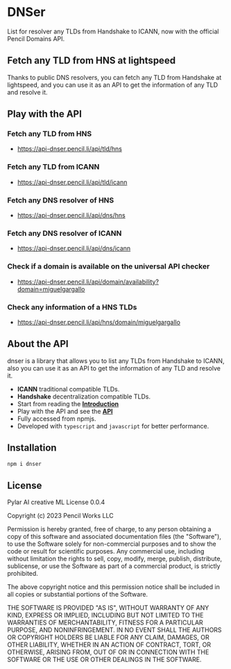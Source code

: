 # DNSer

List for resolver any TLDs from Handshake to ICANN, now with the official Pencil Domains API.

## Fetch any TLD from HNS at lightspeed

Thanks to public DNS resolvers, you can fetch any TLD from Handshake at lightspeed, and you can use it as an API to get the information of any TLD and resolve it.

## Play with the API

### Fetch any TLD from HNS

 - https://api-dnser.pencil.li/api/tld/hns

### Fetch any TLD from ICANN

 - https://api-dnser.pencil.li/api/tld/icann

### Fetch any DNS resolver of HNS

 - https://api-dnser.pencil.li/api/dns/hns

### Fetch any DNS resolver of ICANN

 - https://api-dnser.pencil.li/api/dns/icann

### Check if a domain is available on the universal API checker

 - https://api-dnser.pencil.li/api/domain/availability?domain=miguelgargallo

### Check any information of a HNS TLDs

 - https://api-dnser.pencil.li/api/hns/domain/miguelgargallo

## About the API

dnser is a library that allows you to list any TLDs from Handshake to ICANN, also you can use it as an API to get the information of any TLD and resolve it.

- **ICANN** traditional compatible TLDs.
- **Handshake** decentralization compatible TLDs.
- Start from reading the [**Introduction**](https://dnser.pencil.li/introduction/getting-started)
- Play with the API and see the [**API**](https://dnser.pencil.li)
- Fully accessed from npmjs.
- Developed with `typescript` and `javascript` for better performance.

## Installation

```bash
npm i dnser
```

## License

Pylar AI creative ML License 0.0.4

Copyright (c) 2023 Pencil Works LLC

Permission is hereby granted, free of charge, to any person obtaining a copy of this software and associated documentation files (the "Software"), to use the Software solely for non-commercial purposes and to show the code or result for scientific purposes. Any commercial use, including without limitation the rights to sell, copy, modify, merge, publish, distribute, sublicense, or use the Software as part of a commercial product, is strictly prohibited.

The above copyright notice and this permission notice shall be included in all copies or substantial portions of the Software.

THE SOFTWARE IS PROVIDED "AS IS", WITHOUT WARRANTY OF ANY KIND, EXPRESS OR IMPLIED, INCLUDING BUT NOT LIMITED TO THE WARRANTIES OF MERCHANTABILITY, FITNESS FOR A PARTICULAR PURPOSE, AND NONINFRINGEMENT. IN NO EVENT SHALL THE AUTHORS OR COPYRIGHT HOLDERS BE LIABLE FOR ANY CLAIM, DAMAGES, OR OTHER LIABILITY, WHETHER IN AN ACTION OF CONTRACT, TORT, OR OTHERWISE, ARISING FROM, OUT OF OR IN CONNECTION WITH THE SOFTWARE OR THE USE OR OTHER DEALINGS IN THE SOFTWARE.
